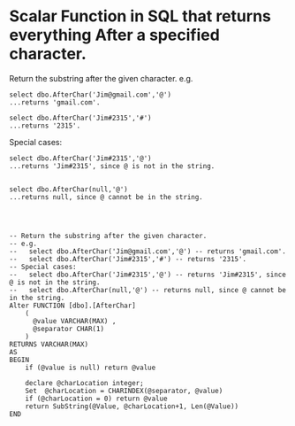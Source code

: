 # Scalar Function in SQL that returns everything After a specified character.

Return the substring after the given character.
e.g. 

    select dbo.AfterChar('Jim@gmail.com','@')
    ...returns 'gmail.com'.
    
    select dbo.AfterChar('Jim#2315','#')
    ...returns '2315'.

Special cases:


    select dbo.AfterChar('Jim#2315','@') 
    ...returns 'Jim#2315', since @ is not in the string.

    
    select dbo.AfterChar(null,'@') 
    ...returns null, since @ cannot be in the string.




    -- Return the substring after the given character.
    -- e.g. 
    --   select dbo.AfterChar('Jim@gmail.com','@') -- returns 'gmail.com'.
    --   select dbo.AfterChar('Jim#2315','#') -- returns '2315'.
    -- Special cases:
    --   select dbo.AfterChar('Jim#2315','@') -- returns 'Jim#2315', since @ is not in the string.
    --   select dbo.AfterChar(null,'@') -- returns null, since @ cannot be in the string.
    Alter FUNCTION [dbo].[AfterChar]
        (
          @value VARCHAR(MAX) ,
          @separator CHAR(1) 
        )
    RETURNS VARCHAR(MAX)
    AS 
    BEGIN
        if (@value is null) return @value
        
        declare @charLocation integer;
        Set  @charLocation = CHARINDEX(@separator, @value)
        if (@charLocation = 0) return @value
        return SubString(@Value, @charLocation+1, Len(@Value))
    END
